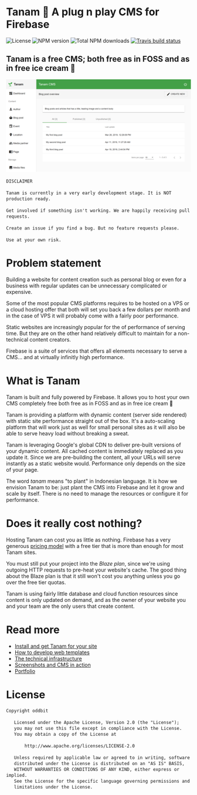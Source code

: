 # Tanam 🌱 A plug n play CMS for Firebase
![License](https://img.shields.io/npm/l/tanam.svg)
![NPM version](https://img.shields.io/npm/v/tanam.svg)
![Total NPM downloads](https://img.shields.io/npm/dt/tanam.svg)
[![Travis build status](https://img.shields.io/travis/oddbit/tanam.svg)](https://travis-ci.org/oddbit/tanam)

## Tanam is a free CMS; both free as in FOSS and as in free ice cream 🍦

![Login screen](/docs/images/overview.png)


```
DISCLAIMER

Tanam is currently in a very early development stage. It is NOT production ready.

Get involved if something isn't working. We are happily receiving pull requests.

Create an issue if you find a bug. But no feature requests please.

Use at your own risk.
```


# Problem statement
Building a website for content creation such as personal blog or even for a business with regular
updates can be unnecessary complicated or expensive.

Some of the most popular CMS platforms requires to be hosted on a VPS or a cloud hosting offer
that both will set you back a few dollars per month and in the case of VPS it will probably come
with a fairly poor performance.

Static websites are increasingly popular for the of performance of serving time. But they are on
the other hand relatively difficult to maintain for a non-technical content creators.

Firebase is a suite of services that offers all elements necessary to serve a CMS... and at
virtually infinitly high performance.

# What is Tanam
Tanam is built and fully powered by Firebase. It allows you to host your own CMS completely free
both free as in FOSS and as in free ice cream 🍦

Tanam is providing a platform with dynamic content (server side rendered) with static site performance
straight out of the box. It's a auto-scaling platform that will work just as well for small personal
sites as it will also be able to serve heavy load without breaking a sweat.

Tanam is leveraging Google's global CDN to deliver pre-built versions of your dynamic content.
All cached content is immediately replaced as you update it. Since we are pre-building
the content, all your URLs will serve instantly as a static website would. Performance only depends
on the size of your page.

The word *tanam* means "to plant" in Indonesian language. It is how we envision Tanam to be:
just plant the CMS into Firebase and let it grow and scale by itself. There is no need to manage
the resources or configure it for performance.


# Does it really cost nothing?
Hosting Tanam can cost you as little as nothing. Firebase has a very generous
[pricing model](https://firebase.google.com/pricing/) with a free tier that is more than enough for most
 Tanam sites.

You must still put your project into the *Blaze plan*, since we're using outgoing HTTP requests to
pre-heat your website's cache. The good thing about the Blaze plan is that it still won't cost you
anything unless you go over the free tier quotas.

Tanam is using fairly little database and cloud function resources since content is only updated
on demand, and as the owner of your website you and your team are the only users that create content.

# Read more
 * [Install and get Tanam for your site](/docs/install.md)
 * [How to develop web templates](/docs/develop-templates.md)
 * [The technical infrastructure](/docs/infrastructure.md)
 * [Screenshots and CMS in action](/docs/in-action.md)
 * [Portfolio](/docs/portfolio.md)


# License
```
Copyright oddbit

   Licensed under the Apache License, Version 2.0 (the "License");
   you may not use this file except in compliance with the License.
   You may obtain a copy of the License at

       http://www.apache.org/licenses/LICENSE-2.0

   Unless required by applicable law or agreed to in writing, software
   distributed under the License is distributed on an "AS IS" BASIS,
   WITHOUT WARRANTIES OR CONDITIONS OF ANY KIND, either express or implied.
   See the License for the specific language governing permissions and
   limitations under the License.
```
